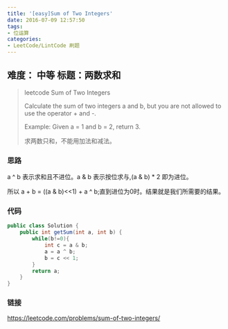 ```yaml
---
title: '[easy]Sum of Two Integers'
date: 2016-07-09 12:57:50
tags:
- 位运算
categories:
- LeetCode/LintCode 刷题
---
```


## 难度： 中等 标题：两数求和

> leetcode Sum of Two Integers
>
> Calculate the sum of two integers a and b, but you are not allowed to use the operator + and -.
>
> Example:
> Given a = 1 and b = 2, return 3.
>
> 求两数只和，不能用加法和减法。

### 思路

a ^ b 表示求和且不进位。a & b 表示按位求与,(a & b) * 2 即为进位。

所以 a + b = ((a & b)<<1) + a ^ b;直到进位为0时。结果就是我们所需要的结果。

### 代码

```java
public class Solution {
    public int getSum(int a, int b) {
        while(b!=0){
            int c = a & b;
            a = a ^ b;
            b = c << 1;
        }
        return a;
    }
}
```

### 链接

https://leetcode.com/problems/sum-of-two-integers/